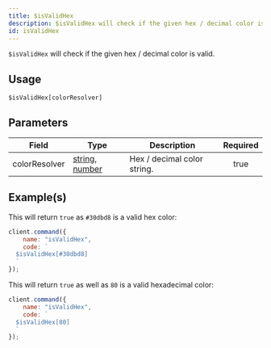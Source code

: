```yaml
---
title: $isValidHex
description: $isValidHex will check if the given hex / decimal color is valid.
id: isValidHex
---
```


`$isValidHex` will check if the given hex / decimal color is valid.

## Usage

```aoi
$isValidHex[colorResolver]
```

## Parameters

| Field         | Type                                                                                                                                                                                                 | Description                 | Required |
| ------------- | ---------------------------------------------------------------------------------------------------------------------------------------------------------------------------------------------------- | --------------------------- | :------: |
| colorResolver | [string](https://developer.mozilla.org/en-US/docs/Web/JavaScript/Reference/Global_Objects/String), [number](https://developer.mozilla.org/en-us/docs/web/javascript/reference/global_objects/number) | Hex / decimal color string. |   true   |

## Example(s)

This will return `true` as `#30dbd8` is a valid hex color:

```javascript
client.command({
    name: "isValidHex",
    code: `
  $isValidHex[#30dbd8]
  `
});
```

This will return `true` as well as `80` is a valid hexadecimal color:

```javascript
client.command({
    name: "isValidHex",
    code: `
  $isValidHex[80]
  `
});
```
